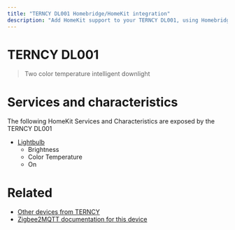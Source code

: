 ```yaml
---
title: "TERNCY DL001 Homebridge/HomeKit integration"
description: "Add HomeKit support to your TERNCY DL001, using Homebridge, Zigbee2MQTT and homebridge-z2m."
---
```

<!---
This file has been GENERATED using src/docgen/docgen.ts
DO NOT EDIT THIS FILE MANUALLY!
-->
# TERNCY DL001
> Two color temperature intelligent downlight


# Services and characteristics
The following HomeKit Services and Characteristics are exposed by
the TERNCY DL001

* [Lightbulb](../../light.md)
  * Brightness
  * Color Temperature
  * On


# Related
* [Other devices from TERNCY](../index.md#terncy)
* [Zigbee2MQTT documentation for this device](https://www.zigbee2mqtt.io/devices/DL001.html)